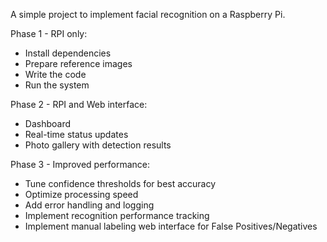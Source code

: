 A simple project to implement facial recognition on a Raspberry Pi.

Phase 1 - RPI only:
- Install dependencies
- Prepare reference images
- Write the code
- Run the system

Phase 2 - RPI and Web interface:
- Dashboard
- Real-time status updates
- Photo gallery with detection results

Phase 3 - Improved performance:
- Tune confidence thresholds for best accuracy
- Optimize processing speed
- Add error handling and logging
- Implement recognition performance tracking
- Implement manual labeling web interface for False Positives/Negatives
